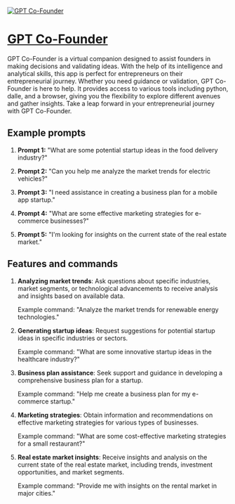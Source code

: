 [![GPT Co-Founder](https://files.oaiusercontent.com/file-HMrwaXMviCsQPioS37z9Ykev?se=2123-10-17T12%3A59%3A47Z&sp=r&sv=2021-08-06&sr=b&rscc=max-age%3D31536000%2C%20immutable&rscd=attachment%3B%20filename%3D956029ac-4cf9-4d39-898c-00a9d8712e8b.png&sig=jSJsb/NscCixvMH%2BcbpRr9QL1uapBAy773A9nJ8FDNU%3D)](https://chat.openai.com/g/g-K9C3ACCHN-gpt-co-founder)

# [GPT Co-Founder](https://chat.openai.com/g/g-K9C3ACCHN-gpt-co-founder)

GPT Co-Founder is a virtual companion designed to assist founders in making decisions and validating ideas. With the help of its intelligence and analytical skills, this app is perfect for entrepreneurs on their entrepreneurial journey. Whether you need guidance or validation, GPT Co-Founder is here to help. It provides access to various tools including python, dalle, and a browser, giving you the flexibility to explore different avenues and gather insights. Take a leap forward in your entrepreneurial journey with GPT Co-Founder.

## Example prompts

1. **Prompt 1:** "What are some potential startup ideas in the food delivery industry?"

2. **Prompt 2:** "Can you help me analyze the market trends for electric vehicles?"

3. **Prompt 3:** "I need assistance in creating a business plan for a mobile app startup."

4. **Prompt 4:** "What are some effective marketing strategies for e-commerce businesses?"

5. **Prompt 5:** "I'm looking for insights on the current state of the real estate market."

## Features and commands

1. **Analyzing market trends**: Ask questions about specific industries, market segments, or technological advancements to receive analysis and insights based on available data.

   Example command: "Analyze the market trends for renewable energy technologies."

2. **Generating startup ideas**: Request suggestions for potential startup ideas in specific industries or sectors.

   Example command: "What are some innovative startup ideas in the healthcare industry?"

3. **Business plan assistance**: Seek support and guidance in developing a comprehensive business plan for a startup.

   Example command: "Help me create a business plan for my e-commerce startup."

4. **Marketing strategies**: Obtain information and recommendations on effective marketing strategies for various types of businesses.

   Example command: "What are some cost-effective marketing strategies for a small restaurant?"

5. **Real estate market insights**: Receive insights and analysis on the current state of the real estate market, including trends, investment opportunities, and market segments.

   Example command: "Provide me with insights on the rental market in major cities."